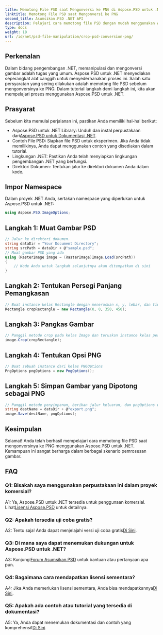 ```yaml
---
title: Memotong File PSD saat Mengonversi ke PNG di Aspose.PSD untuk .NET
linktitle: Memotong File PSD saat Mengonversi ke PNG
second_title: Asumsikan.PSD .NET API
description: Pelajari cara memotong file PSD dengan mudah menggunakan Aspose.PSD untuk .NET. Ikuti panduan langkah demi langkah kami untuk konversi ke PNG tanpa hambatan.
type: docs
weight: 18
url: /id/net/psd-file-manipulation/crop-psd-conversion-png/
---
```

## Perkenalan
Dalam bidang pengembangan .NET, memanipulasi dan mengonversi gambar adalah tugas yang umum. Aspose.PSD untuk .NET menyediakan seperangkat alat canggih untuk menyederhanakan proses ini. Salah satu persyaratan yang sering dilakukan adalah memotong file PSD sebelum mengonversinya ke PNG. Dalam tutorial langkah demi langkah ini, kita akan mempelajari proses menggunakan Aspose.PSD untuk .NET.
## Prasyarat
Sebelum kita memulai perjalanan ini, pastikan Anda memiliki hal-hal berikut:
-  Aspose.PSD untuk .NET Library: Unduh dan instal perpustakaan dari[Aspose.PSD untuk Dokumentasi .NET](https://reference.aspose.com/psd/net/).
- Contoh File PSD: Siapkan file PSD untuk eksperimen. Jika Anda tidak memilikinya, Anda dapat menggunakan contoh yang disediakan dalam tutorial.
- Lingkungan .NET: Pastikan Anda telah menyiapkan lingkungan pengembangan .NET yang berfungsi.
- Direktori Dokumen: Tentukan jalur ke direktori dokumen Anda dalam kode.
## Impor Namespace
Dalam proyek .NET Anda, sertakan namespace yang diperlukan untuk Aspose.PSD untuk .NET:
```csharp
using Aspose.PSD.ImageOptions;
```
## Langkah 1: Muat Gambar PSD
```csharp
// Jalur ke direktori dokumen.
string dataDir = "Your Document Directory";
string srcPath = dataDir + @"sample.psd";
// Muat gambar PSD yang ada
using (RasterImage image = (RasterImage)Image.Load(srcPath))
{
    // Kode Anda untuk langkah selanjutnya akan ditempatkan di sini
}
```
## Langkah 2: Tentukan Persegi Panjang Pemangkasan
```csharp
// Buat instance kelas Rectangle dengan meneruskan x, y, lebar, dan tinggi
Rectangle cropRectangle = new Rectangle(0, 0, 350, 450);
```
## Langkah 3: Pangkas Gambar
```csharp
// Panggil metode crop pada kelas Image dan teruskan instance kelas persegi panjang
image.Crop(cropRectangle);
```
## Langkah 4: Tentukan Opsi PNG
```csharp
// Buat sebuah instance dari kelas PNGOptions
PngOptions pngOptions = new PngOptions();
```
## Langkah 5: Simpan Gambar yang Dipotong sebagai PNG
```csharp
// Panggil metode penyimpanan, berikan jalur keluaran, dan pngOptions untuk mengonversi file PSD ke PNG dan menyimpan hasilnya
string destName = dataDir + @"export.png";
image.Save(destName, pngOptions);
```
## Kesimpulan

Selamat! Anda telah berhasil mempelajari cara memotong file PSD saat mengonversinya ke PNG menggunakan Aspose.PSD untuk .NET. Kemampuan ini sangat berharga dalam berbagai skenario pemrosesan gambar.

## FAQ

### Q1: Bisakah saya menggunakan perpustakaan ini dalam proyek komersial?

 A1: Ya, Aspose.PSD untuk .NET tersedia untuk penggunaan komersial. Lihat[Lisensi Aspose.PSD](https://purchase.aspose.com/buy) untuk detailnya.

### Q2: Apakah tersedia uji coba gratis?

A2: Tentu saja! Anda dapat menjelajahi versi uji coba gratis[Di Sini](https://releases.aspose.com/).

### Q3: Di mana saya dapat menemukan dukungan untuk Aspose.PSD untuk .NET?

 A3: Kunjungi[Forum Asumsikan.PSD](https://forum.aspose.com/c/psd/34) untuk bantuan atau pertanyaan apa pun.

### Q4: Bagaimana cara mendapatkan lisensi sementara?

 A4: Jika Anda memerlukan lisensi sementara, Anda bisa mendapatkannya[Di Sini](https://purchase.aspose.com/temporary-license/).

### Q5: Apakah ada contoh atau tutorial yang tersedia di dokumentasi?

 A5: Ya, Anda dapat menemukan dokumentasi dan contoh yang komprehensif[Di Sini](https://reference.aspose.com/psd/net/).